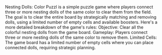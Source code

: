 Nesting Dolls: Color Puzzl is a simple puzzle game where players connect three or more nesting dolls of the same color to clear them from the field. The goal is to clear the entire board by strategically matching and removing dolls, using a limited number of empty cells and available boosters. 
Here's a more detailed breakdown of the game's rules:
Objective: Clear all the colorful nesting dolls from the game board.
Gameplay: Players connect three or more nesting dolls of the same color to remove them.
Limited Cells: The game board has a limited number of empty cells where you can place connected dolls, requiring strategic planning.
